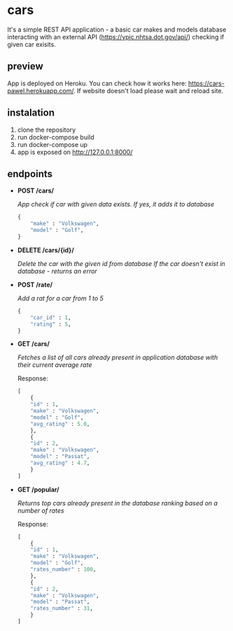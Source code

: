# cars
It's a simple REST API application - a basic car makes and models database interacting with an external API (https://vpic.nhtsa.dot.gov/api/) checking if given car exisits.

## preview 
App is deployed on Heroku. You can check how it works here: https://cars-pawel.herokuapp.com/. If website doesn't load please wait and reload site.

## instalation 
1. clone the repository
2. run docker-compose build
3. run docker-compose up
4. app is exposed on http://127.0.0.1:8000/

## endpoints
- **POST /cars/**

    *App check if car with given data exists. If yes, it adds it to database*

    ```python
    {
        "make" : "Volkswagen",
        "model" : "Golf",
    }
    ```

- **DELETE /cars/{id}/**

    *Delete the car with the given id from database If the car doesn't exist in database - returns an error*

- **POST /rate/**

    *Add a rat for a car from 1 to 5*

    ```python
    {
        "car_id" : 1,
        "rating" : 5,
    }
    ```

- **GET /cars/**

    *Fetches a list of all cars already present in application database with their current average rate*

    Response:

    ```python
    [
        {
        "id" : 1,
        "make" : "Volkswagen",
        "model" : "Golf",
        "avg_rating" : 5.0,
        },
        {
        "id" : 2,
        "make" : "Volkswagen",
        "model" : "Passat",
        "avg_rating" : 4.7,
        }
    ]
    ```

- **GET /popular/**

    *Returns top cars already present in the database ranking based on a number of rates*


    Response:

    ```python
    [
        {
        "id" : 1,
        "make" : "Volkswagen",
        "model" : "Golf",
        "rates_number" : 100,
        },
        {
        "id" : 2,
        "make" : "Volkswagen",
        "model" : "Passat",
        "rates_number" : 31,
        }
    ]
    ```




